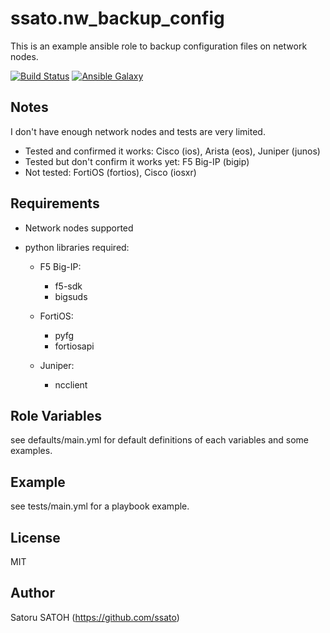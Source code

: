# ssato.nw_backup_config

This is an example ansible role to backup configuration files on network nodes.

<!--
How to get the role ID:
ansible-galaxy info ssato.generate_kickstart | sed -nr "s/[[:blank:]]+id: ([[:digit:]]+)/\1/p"
-->
[![Build Status](https://img.shields.io/travis/ssato/ansible-role-nw-backup-config.png)](https://travis-ci.org/ssato/ansible-role-nw-backup-config) [![Ansible Galaxy](https://img.shields.io/ansible/role/43970.svg)](https://galaxy.ansible.com/ssato/nw_backup_config)

## Notes

I don't have enough network nodes and tests are very limited.

- Tested and confirmed it works: Cisco (ios), Arista (eos), Juniper (junos)
- Tested but don't confirm it works yet: F5 Big-IP (bigip)
- Not tested: FortiOS (fortios), Cisco (iosxr)

## Requirements

- Network nodes supported
- python libraries required:

  - F5 Big-IP:

    - f5-sdk
    - bigsuds

  - FortiOS:

    - pyfg
    - fortiosapi

  - Juniper:

    - ncclient

## Role Variables

see defaults/main.yml for default definitions of each variables and some examples.

## Example

see tests/main.yml for a playbook example.

## License

MIT

## Author

Satoru SATOH (<https://github.com/ssato>)

<!-- vim:sw=2:ts=2:et:
-->
